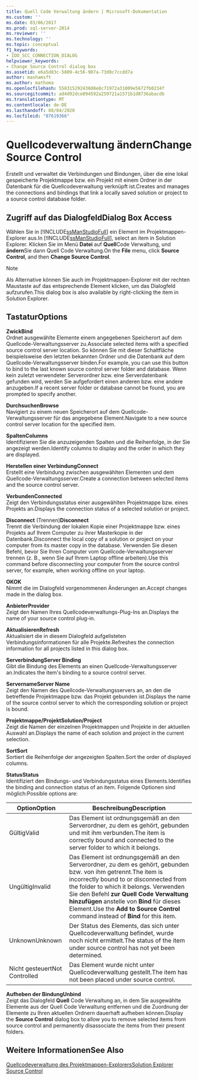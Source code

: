 ```yaml
---
title: Quell Code Verwaltung ändern | Microsoft-Dokumentation
ms.custom: ''
ms.date: 03/06/2017
ms.prod: sql-server-2014
ms.reviewer: ''
ms.technology: ''
ms.topic: conceptual
f1_keywords:
- IDD_SCC_CONNECTION_DIALOG
helpviewer_keywords:
- Change Source Control dialog box
ms.assetid: e6a5d83c-5809-4c56-907a-73d0c7ccdd7a
author: mashamsft
ms.author: mathoma
ms.openlocfilehash: 55831529243608e8c71972a31009e5672fb0234f
ms.sourcegitcommit: ad4d92dce894592a259721a1571b1d8736abacdb
ms.translationtype: MT
ms.contentlocale: de-DE
ms.lasthandoff: 08/04/2020
ms.locfileid: "87619366"
---
```

# <a name="change-source-control"></a><span data-ttu-id="761dd-102">Quellcodeverwaltung ändern</span><span class="sxs-lookup"><span data-stu-id="761dd-102">Change Source Control</span></span>
  <span data-ttu-id="761dd-103">Erstellt und verwaltet die Verbindungen und Bindungen, über die eine lokal gespeicherte Projektmappe bzw. ein Projekt mit einem Ordner in der Datenbank für die Quellcodeverwaltung verknüpft ist.</span><span class="sxs-lookup"><span data-stu-id="761dd-103">Creates and manages the connections and bindings that link a locally saved solution or project to a source control database folder.</span></span>  
  
## <a name="dialog-box-access"></a><span data-ttu-id="761dd-104">Zugriff auf das Dialogfeld</span><span class="sxs-lookup"><span data-stu-id="761dd-104">Dialog Box Access</span></span>  
 <span data-ttu-id="761dd-105">Wählen Sie in [!INCLUDE[ssManStudioFull](../includes/ssmanstudiofull-md.md)] ein Element im Projektmappen-Explorer aus.</span><span class="sxs-lookup"><span data-stu-id="761dd-105">In [!INCLUDE[ssManStudioFull](../includes/ssmanstudiofull-md.md)], select an item in Solution Explorer.</span></span> <span data-ttu-id="761dd-106">Klicken Sie im Menü **Datei** auf **Quell**Code Verwaltung, und **ändern**Sie dann Quell Code Verwaltung.</span><span class="sxs-lookup"><span data-stu-id="761dd-106">On the **File** menu, click **Source Control**, and then **Change Source Control**.</span></span>  
  
> [!NOTE]  
>  <span data-ttu-id="761dd-107">Als Alternative können Sie auch im Projektmappen-Explorer mit der rechten Maustaste auf das entsprechende Element klicken, um das Dialogfeld aufzurufen.</span><span class="sxs-lookup"><span data-stu-id="761dd-107">This dialog box is also available by right-clicking the item in Solution Explorer.</span></span>  
  
## <a name="options"></a><span data-ttu-id="761dd-108">Tastatur</span><span class="sxs-lookup"><span data-stu-id="761dd-108">Options</span></span>  
 <span data-ttu-id="761dd-109">**Zwick**</span><span class="sxs-lookup"><span data-stu-id="761dd-109">**Bind**</span></span>  
 <span data-ttu-id="761dd-110">Ordnet ausgewählte Elemente einem angegebenen Speicherort auf dem Quellcode-Verwaltungsserver zu.</span><span class="sxs-lookup"><span data-stu-id="761dd-110">Associate selected items with a specified source control server location.</span></span> <span data-ttu-id="761dd-111">So können Sie mit dieser Schaltfläche beispielsweise den letzten bekannten Ordner und die Datenbank auf dem Quellcode-Verwaltungsserver binden.</span><span class="sxs-lookup"><span data-stu-id="761dd-111">For example, you can use this button to bind to the last known source control server folder and database.</span></span> <span data-ttu-id="761dd-112">Wenn kein zuletzt verwendeter Serverordner bzw. eine Serverdatenbank gefunden wird, werden Sie aufgefordert einen anderen bzw. eine andere anzugeben.</span><span class="sxs-lookup"><span data-stu-id="761dd-112">If a recent server folder or database cannot be found, you are prompted to specify another.</span></span>  
  
 <span data-ttu-id="761dd-113">**Durchsuchen**</span><span class="sxs-lookup"><span data-stu-id="761dd-113">**Browse**</span></span>  
 <span data-ttu-id="761dd-114">Navigiert zu einem neuen Speicherort auf dem Quellcode-Verwaltungsserver für das angegebene Element.</span><span class="sxs-lookup"><span data-stu-id="761dd-114">Navigate to a new source control server location for the specified item.</span></span>  
  
 <span data-ttu-id="761dd-115">**Spalten**</span><span class="sxs-lookup"><span data-stu-id="761dd-115">**Columns**</span></span>  
 <span data-ttu-id="761dd-116">Identifizieren Sie die anzuzeigenden Spalten und die Reihenfolge, in der Sie angezeigt werden.</span><span class="sxs-lookup"><span data-stu-id="761dd-116">Identify columns to display and the order in which they are displayed.</span></span>  
  
 <span data-ttu-id="761dd-117">**Herstellen einer Verbindung**</span><span class="sxs-lookup"><span data-stu-id="761dd-117">**Connect**</span></span>  
 <span data-ttu-id="761dd-118">Erstellt eine Verbindung zwischen ausgewählten Elementen und dem Quellcode-Verwaltungsserver.</span><span class="sxs-lookup"><span data-stu-id="761dd-118">Create a connection between selected items and the source control server.</span></span>  
  
 <span data-ttu-id="761dd-119">**Verbunden**</span><span class="sxs-lookup"><span data-stu-id="761dd-119">**Connected**</span></span>  
 <span data-ttu-id="761dd-120">Zeigt den Verbindungsstatus einer ausgewählten Projektmappe bzw. eines Projekts an.</span><span class="sxs-lookup"><span data-stu-id="761dd-120">Displays the connection status of a selected solution or project.</span></span>  
  
 <span data-ttu-id="761dd-121">**Disconnect** (Trennen)</span><span class="sxs-lookup"><span data-stu-id="761dd-121">**Disconnect**</span></span>  
 <span data-ttu-id="761dd-122">Trennt die Verbindung der lokalen Kopie einer Projektmappe bzw. eines Projekts auf Ihrem Computer zu ihrer Masterkopie in der Datenbank.</span><span class="sxs-lookup"><span data-stu-id="761dd-122">Disconnect the local copy of a solution or project on your computer from its master copy in the database.</span></span> <span data-ttu-id="761dd-123">Verwenden Sie diesen Befehl, bevor Sie Ihren Computer vom Quellcode-Verwaltungsserver trennen (z. B., wenn Sie auf Ihrem Laptop offline arbeiten).</span><span class="sxs-lookup"><span data-stu-id="761dd-123">Use this command before disconnecting your computer from the source control server, for example, when working offline on your laptop.</span></span>  
  
 <span data-ttu-id="761dd-124">**OK**</span><span class="sxs-lookup"><span data-stu-id="761dd-124">**OK**</span></span>  
 <span data-ttu-id="761dd-125">Nimmt die im Dialogfeld vorgenommenen Änderungen an.</span><span class="sxs-lookup"><span data-stu-id="761dd-125">Accept changes made in the dialog box.</span></span>  
  
 <span data-ttu-id="761dd-126">**Anbieter**</span><span class="sxs-lookup"><span data-stu-id="761dd-126">**Provider**</span></span>  
 <span data-ttu-id="761dd-127">Zeigt den Namen Ihres Quellcodeverwaltungs-Plug-Ins an.</span><span class="sxs-lookup"><span data-stu-id="761dd-127">Displays the name of your source control plug-in.</span></span>  
  
 <span data-ttu-id="761dd-128">**Aktualisieren**</span><span class="sxs-lookup"><span data-stu-id="761dd-128">**Refresh**</span></span>  
 <span data-ttu-id="761dd-129">Aktualisiert die in diesem Dialogfeld aufgelisteten Verbindungsinformationen für alle Projekte.</span><span class="sxs-lookup"><span data-stu-id="761dd-129">Refreshes the connection information for all projects listed in this dialog box.</span></span>  
  
 <span data-ttu-id="761dd-130">**Serverbindung**</span><span class="sxs-lookup"><span data-stu-id="761dd-130">**Server Binding**</span></span>  
 <span data-ttu-id="761dd-131">Gibt die Bindung des Elements an einen Quellcode-Verwaltungsserver an.</span><span class="sxs-lookup"><span data-stu-id="761dd-131">Indicates the item's binding to a source control server.</span></span>  
  
 <span data-ttu-id="761dd-132">**Servername**</span><span class="sxs-lookup"><span data-stu-id="761dd-132">**Server Name**</span></span>  
 <span data-ttu-id="761dd-133">Zeigt den Namen des Quellcode-Verwaltungsservers an, an den die betreffende Projektmappe bzw. das Projekt gebunden ist.</span><span class="sxs-lookup"><span data-stu-id="761dd-133">Displays the name of the source control server to which the corresponding solution or project is bound.</span></span>  
  
 <span data-ttu-id="761dd-134">**Projektmappe/Projekt**</span><span class="sxs-lookup"><span data-stu-id="761dd-134">**Solution/Project**</span></span>  
 <span data-ttu-id="761dd-135">Zeigt die Namen der einzelnen Projektmappen und Projekte in der aktuellen Auswahl an.</span><span class="sxs-lookup"><span data-stu-id="761dd-135">Displays the name of each solution and project in the current selection.</span></span>  
  
 <span data-ttu-id="761dd-136">**Sort**</span><span class="sxs-lookup"><span data-stu-id="761dd-136">**Sort**</span></span>  
 <span data-ttu-id="761dd-137">Sortiert die Reihenfolge der angezeigten Spalten.</span><span class="sxs-lookup"><span data-stu-id="761dd-137">Sort the order of displayed columns.</span></span>  
  
 <span data-ttu-id="761dd-138">**Status**</span><span class="sxs-lookup"><span data-stu-id="761dd-138">**Status**</span></span>  
 <span data-ttu-id="761dd-139">Identifiziert den Bindungs- und Verbindungsstatus eines Elements.</span><span class="sxs-lookup"><span data-stu-id="761dd-139">Identifies the binding and connection status of an item.</span></span> <span data-ttu-id="761dd-140">Folgende Optionen sind möglich:</span><span class="sxs-lookup"><span data-stu-id="761dd-140">Possible options are:</span></span>  
  
|<span data-ttu-id="761dd-141">**Option**</span><span class="sxs-lookup"><span data-stu-id="761dd-141">**Option**</span></span>|<span data-ttu-id="761dd-142">**Beschreibung**</span><span class="sxs-lookup"><span data-stu-id="761dd-142">**Description**</span></span>|  
|----------------|---------------------|  
|<span data-ttu-id="761dd-143">Gültig</span><span class="sxs-lookup"><span data-stu-id="761dd-143">Valid</span></span>|<span data-ttu-id="761dd-144">Das Element ist ordnungsgemäß an den Serverordner, zu dem es gehört, gebunden und mit ihm verbunden.</span><span class="sxs-lookup"><span data-stu-id="761dd-144">The item is correctly bound and connected to the server folder to which it belongs.</span></span>|  
|<span data-ttu-id="761dd-145">Ungültig</span><span class="sxs-lookup"><span data-stu-id="761dd-145">Invalid</span></span>|<span data-ttu-id="761dd-146">Das Element ist ordnungsgemäß an den Serverordner, zu dem es gehört, gebunden bzw. von ihm getrennt.</span><span class="sxs-lookup"><span data-stu-id="761dd-146">The item is incorrectly bound to or disconnected from the folder to which it belongs.</span></span> <span data-ttu-id="761dd-147">Verwenden Sie den Befehl **zur Quell Code Verwaltung hinzufügen** anstelle von **Bind** für dieses Element.</span><span class="sxs-lookup"><span data-stu-id="761dd-147">Use the **Add to Source Control** command instead of **Bind** for this item.</span></span>|  
|<span data-ttu-id="761dd-148">Unknown</span><span class="sxs-lookup"><span data-stu-id="761dd-148">Unknown</span></span>|<span data-ttu-id="761dd-149">Der Status des Elements, das sich unter Quellcodeverwaltung befindet, wurde noch nicht ermittelt.</span><span class="sxs-lookup"><span data-stu-id="761dd-149">The status of the item under source control has not yet been determined.</span></span>|  
|<span data-ttu-id="761dd-150">Nicht gesteuert</span><span class="sxs-lookup"><span data-stu-id="761dd-150">Not Controlled</span></span>|<span data-ttu-id="761dd-151">Das Element wurde nicht unter Quellcodeverwaltung gestellt.</span><span class="sxs-lookup"><span data-stu-id="761dd-151">The item has not been placed under source control.</span></span>|  
  
 <span data-ttu-id="761dd-152">**Aufheben der Bindung**</span><span class="sxs-lookup"><span data-stu-id="761dd-152">**Unbind**</span></span>  
 <span data-ttu-id="761dd-153">Zeigt das Dialogfeld **Quell** Code Verwaltung an, in dem Sie ausgewählte Elemente aus der Quell Code Verwaltung entfernen und die Zuordnung der Elemente zu Ihren aktuellen Ordnern dauerhaft aufheben können.</span><span class="sxs-lookup"><span data-stu-id="761dd-153">Display the **Source Control** dialog box to allow you to remove selected items from source control and permanently disassociate the items from their present folders.</span></span>  
  
## <a name="see-also"></a><span data-ttu-id="761dd-154">Weitere Informationen</span><span class="sxs-lookup"><span data-stu-id="761dd-154">See Also</span></span>  
 [<span data-ttu-id="761dd-155">Quellcodeverwaltung des Projektmappen-Explorers</span><span class="sxs-lookup"><span data-stu-id="761dd-155">Solution Explorer Source Control</span></span>](../../2014/database-engine/solution-explorer-source-control.md)  
  
  
